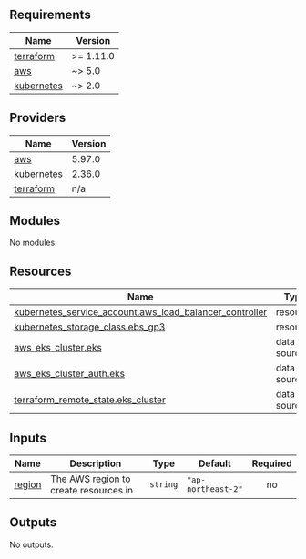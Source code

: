 <!-- BEGIN_TF_DOCS -->
## Requirements

| Name | Version |
|------|---------|
| <a name="requirement_terraform"></a> [terraform](#requirement\_terraform) | >= 1.11.0 |
| <a name="requirement_aws"></a> [aws](#requirement\_aws) | ~> 5.0 |
| <a name="requirement_kubernetes"></a> [kubernetes](#requirement\_kubernetes) | ~> 2.0 |

## Providers

| Name | Version |
|------|---------|
| <a name="provider_aws"></a> [aws](#provider\_aws) | 5.97.0 |
| <a name="provider_kubernetes"></a> [kubernetes](#provider\_kubernetes) | 2.36.0 |
| <a name="provider_terraform"></a> [terraform](#provider\_terraform) | n/a |

## Modules

No modules.

## Resources

| Name | Type |
|------|------|
| [kubernetes_service_account.aws_load_balancer_controller](https://registry.terraform.io/providers/hashicorp/kubernetes/latest/docs/resources/service_account) | resource |
| [kubernetes_storage_class.ebs_gp3](https://registry.terraform.io/providers/hashicorp/kubernetes/latest/docs/resources/storage_class) | resource |
| [aws_eks_cluster.eks](https://registry.terraform.io/providers/hashicorp/aws/latest/docs/data-sources/eks_cluster) | data source |
| [aws_eks_cluster_auth.eks](https://registry.terraform.io/providers/hashicorp/aws/latest/docs/data-sources/eks_cluster_auth) | data source |
| [terraform_remote_state.eks_cluster](https://registry.terraform.io/providers/hashicorp/terraform/latest/docs/data-sources/remote_state) | data source |

## Inputs

| Name | Description | Type | Default | Required |
|------|-------------|------|---------|:--------:|
| <a name="input_region"></a> [region](#input\_region) | The AWS region to create resources in | `string` | `"ap-northeast-2"` | no |

## Outputs

No outputs.
<!-- END_TF_DOCS -->